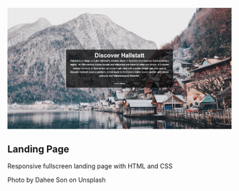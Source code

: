 ![Landing Page](landing-page-view.png)

## Landing Page

Responsive fullscreen landing page with HTML and CSS

Photo by Dahee Son on Unsplash
